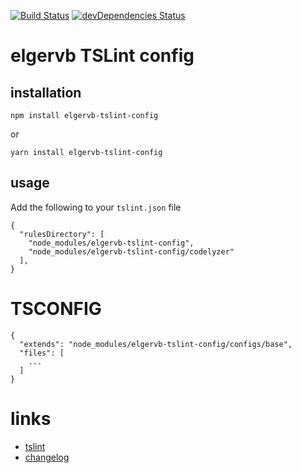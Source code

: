 
[![Build Status](https://travis-ci.org/elgervb/tslint-config.svg?branch=master)](https://travis-ci.org/elgervb/tslint-config)
[![devDependencies Status](https://david-dm.org/elgervb/tslint-config/dev-status.svg)](https://david-dm.org/elgervb/tslint-config?type=dev)


# elgervb TSLint config

## installation

```
npm install elgervb-tslint-config
```
or
```
yarn install elgervb-tslint-config
```

## usage

Add the following to your `tslint.json` file

```
{
  "rulesDirectory": [
    "node_modules/elgervb-tslint-config",
    "node_modules/elgervb-tslint-config/codelyzer"
  ],
}
```

# TSCONFIG
```
{
  "extends": "node_modules/elgervb-tslint-config/configs/base",
  "files": [
    ...
  ]
}
```


# links

* [tslint](https://palantir.github.io/tslint/)
* [changelog](https://github.com/palantir/tslint/blob/master/CHANGELOG.md)
